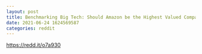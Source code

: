 ```yaml
--- 
layout: post 
title: Benchmarking Big Tech: Should Amazon be the Highest Valued Company? 
date: 2021-06-24 1624569587 
categories: reddit 
--- 
```

https://redd.it/o7a930